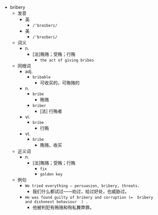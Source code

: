 - bribery
  - 发音
    - 英
      - `/'braɪbərɪ/`
    - 美
      - `/'braɪbəri/`
  - 词义
    - n.
      - [法]贿赂；受贿；行贿
        - `the act of giving bribes`
  - 同根词
    - adj.
      - `bribable`
        - 可收买的，可贿赂的
    - n.
      - `bribe`
        - 贿赂
      - `briber`
        - [法] 行贿者
    - vi.
      - `bribe`
        - 行贿
    - vt.
      - `bribe`
        - 贿赂，收买
  - 近义词
    - n.
      - [法]贿赂；受贿；行贿
        - `fix`
        - `golden key`
  - 例句
    - `We tried everything – persuasion, bribery, threats.`
      - 我们什么都试过——劝过，给过好处，也威胁过。
    - `He was found guilty of bribery and corruption (=  bribery and dishonest behaviour  ) .`
      - 他被判犯有贿赂和徇私舞弊罪。

